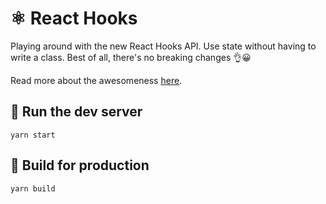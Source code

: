 # ⚛️ React Hooks

Playing around with the new React Hooks API. Use state without having to write a class. Best of all, there's no breaking changes 👌😀

Read more about the awesomeness [here](https://reactjs.org/docs/hooks-reference.html).

## 🚀 Run the dev server

```
yarn start
```

## 🔨 Build for production

```
yarn build
```